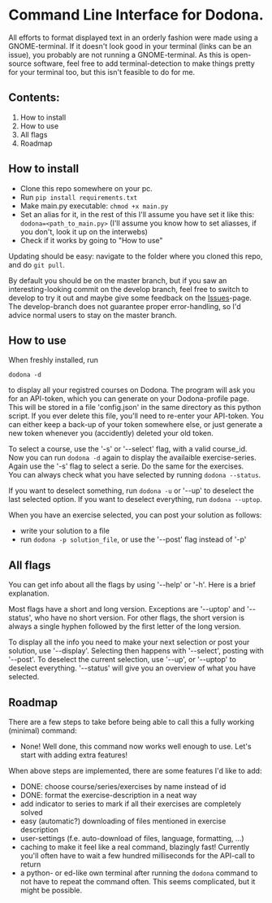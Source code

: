 # Command Line Interface for Dodona.

All efforts to format displayed text in an orderly fashion were made using a GNOME-terminal. If it doesn't look good in your terminal (links can be an issue), you probably are not running a GNOME-terminal. As this is open-source software, feel free to add terminal-detection to make things pretty for your terminal too, but this isn't feasible to do for me. 

## Contents:
1) How to install
2) How to use
3) All flags
4) Roadmap


## How to install
- Clone this repo somewhere on your pc.
- Run `pip install requirements.txt`
- Make main.py executable: `chmod +x main.py`
- Set an alias for it, in the rest of this I'll assume you have set it like this: `dodona=<path_to_main.py>`
      (I'll assume you know how to set aliasses, if you don't, look it up on the interwebs)
- Check if it works by going to "How to use"

Updating should be easy: navigate to the folder where you cloned this repo, and do `git pull`.

By default you should be on the master branch, but if you saw an interesting-looking commit on the develop branch, feel free to switch to develop to try it out and maybe give some feedback on the [Issues](https://github.com/BramWindey/DodonaCLI/issues)-page. The develop-branch does not guarantee proper error-handling, so I'd advice normal users to stay on the master branch.


## How to use
When freshly installed, run 
```
dodona -d
```
to display all your registred courses on Dodona. The program will ask you for an API-token, which you can generate on your Dodona-profile page. This will be stored in a file 'config.json' in the same directory as this python script. If you ever delete this file, you'll need to re-enter your API-token. You can either keep a back-up of your token somewhere else, or just generate a new token whenever you (accidently) deleted your old token.

To select a course, use the '-s' or '--select' flag, with a valid course_id. Now you can run `dodona -d` again to display the availaible exercise-series. Again use the '-s' flag to select a serie. Do the same for the exercises.\
You can always check what you have selected by running `dodona --status`.

If you want to deselect something, run `dodona -u` or '--up' to deselect the last selected option. If you want to deselect everything, run `dodona --uptop`.

When you have an exercise selected, you can post your solution as follows:
- write your solution to a file
- run `dodona -p solution_file`, or use the '--post' flag instead of '-p'


## All flags
You can get info about all the flags by using '--help' or '-h'. Here is a brief explanation.

Most flags have a short and long version. Exceptions are '--uptop' and '--status', who have no short version. For other flags, the short version is always a single hyphen followed by the first letter of the long version.

To display all the info you need to make your next selection or post your solution, use '--display'. Selecting then happens with '--select', posting with '--post'. To deselect the current selection, use '--up', or '--uptop' to deselect everything. '--status' will give you an overview of what you have selected.


## Roadmap
There are a few steps to take before being able to call this a fully working (minimal) command:
- None! Well done, this command now works well enough to use. Let's start with adding extra features!

When above steps are implemented, there are some features I'd like to add:
- DONE: choose course/series/exercises by name instead of id
- DONE: format the exercise-description in a neat way
- add indicator to series to mark if all their exercises are completely solved
- easy (automatic?) downloading of files mentioned in exercise description
- user-settings (f.e. auto-download of files, language, formatting, ...)
- caching to make it feel like a real command, blazingly fast! Currently you'll often have to wait a few hundred milliseconds for the API-call to return
- a python- or ed-like own terminal after running the `dodona` command to not have to repeat the command often. This seems complicated, but it might be possible.
